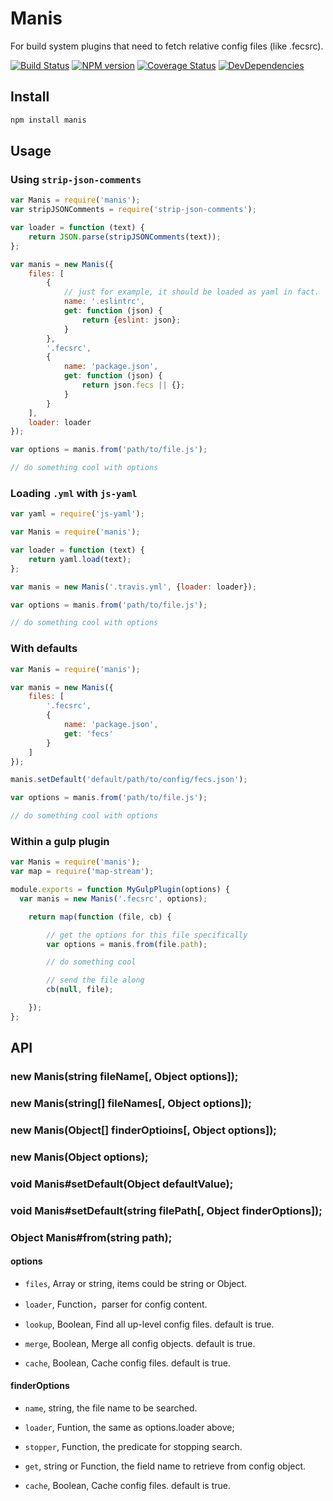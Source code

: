 Manis
==========

For build system plugins that need to fetch relative config files (like .fecsrc).



[![Build Status](https://img.shields.io/travis/ecomfe/manis.svg?style=flat)](http://travis-ci.org/ecomfe/manis)
[![NPM version](https://img.shields.io/npm/v/manis.svg?style=flat)](https://www.npmjs.com/package/manis)
[![Coverage Status](https://img.shields.io/coveralls/ecomfe/manis.svg?style=flat)](https://coveralls.io/r/ecomfe/manis)
[![DevDependencies](https://img.shields.io/david/dev/ecomfe/manis.svg?style=flat)](https://david-dm.org/ecomfe/manis)

## Install

```sh
npm install manis
```


## Usage

### Using `strip-json-comments`

```javascript
var Manis = require('manis');
var stripJSONComments = require('strip-json-comments');

var loader = function (text) {
    return JSON.parse(stripJSONComments(text));
};

var manis = new Manis({
    files: [
        {
            // just for example, it should be loaded as yaml in fact.
            name: '.eslintrc',
            get: function (json) {
                return {eslint: json};
            }
        },
        '.fecsrc',
        {
            name: 'package.json',
            get: function (json) {
                return json.fecs || {};
            }
        }
    ],
    loader: loader
});

var options = manis.from('path/to/file.js');

// do something cool with options
```

### Loading `.yml` with `js-yaml`

```javascript
var yaml = require('js-yaml');

var Manis = require('manis');

var loader = function (text) {
    return yaml.load(text);
};

var manis = new Manis('.travis.yml', {loader: loader});

var options = manis.from('path/to/file.js');

// do something cool with options
```


### With defaults

```javascript
var Manis = require('manis');

var manis = new Manis({
    files: [
        '.fecsrc',
        {
            name: 'package.json',
            get: 'fecs'
        }
    ]
});

manis.setDefault('default/path/to/config/fecs.json');

var options = manis.from('path/to/file.js');

// do something cool with options
```


### Within a gulp plugin

```javascript
var Manis = require('manis');
var map = require('map-stream');

module.exports = function MyGulpPlugin(options) {
  var manis = new Manis('.fecsrc', options);

    return map(function (file, cb) {

        // get the options for this file specifically
        var options = manis.from(file.path);

        // do something cool

        // send the file along
        cb(null, file);

    });
};
```


## API

### new Manis(string fileName[, Object options]);
### new Manis(string[] fileNames[, Object options]);
### new Manis(Object[] finderOptioins[, Object options]);
### new Manis(Object options);

### void Manis#setDefault(Object defaultValue);
### void Manis#setDefault(string filePath[, Object finderOptions]);

### Object Manis#from(string path);

#### options

 - `files`, Array or string, items could be string or Object.

 - `loader`, Function，parser for config content.

 - `lookup`, Boolean, Find all up-level config files. default is true.

 - `merge`, Boolean, Merge all config objects. default is true.

 - `cache`, Boolean, Cache config files. default is true.

#### finderOptions

 - `name`, string, the file name to be searched.

 - `loader`, Funtion, the same as options.loader above;

 - `stopper`, Function, the predicate for stopping search.

 - `get`, string or Function, the field name to retrieve from config object.

 - `cache`, Boolean, Cache config files. default is true.
